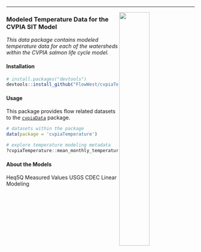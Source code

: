 -----
<img src="cvpia_logo.png" align="right" width="40%"/>

### Modeled Temperature Data for the CVPIA SIT Model

*This data package contains modeled temperature data for each of the watersheds within the CVPIA salmon life cycle model.*

#### Installation

``` r
# install.packages("devtools")
devtools::install_github("FlowWest/cvpiaTemperature")
```

#### Usage
This package provides flow related datasets to the [`cvpiaData`](https://flowwest.github.io/cvpiaData/) package.

``` r
# datasets within the package
data(package = 'cvpiaTemperature')

# explore temperature modeling metadata
?cvpiaTemperature::mean_monthly_temperature
```

#### About the Models
Heq5Q
Measured Values USGS CDEC
Linear Modeling
